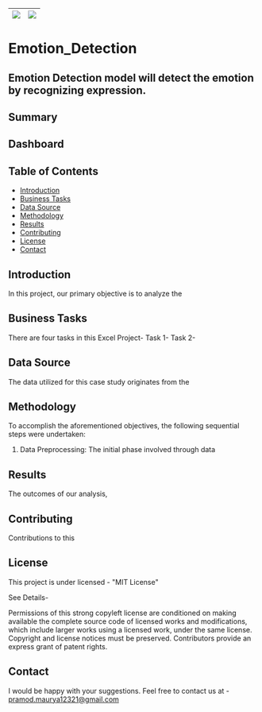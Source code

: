 |      ![](https://img.shields.io/badge/python-3.x-blue?logo=python&logoColor=yellow&labelColor=black)                    | ![](https://img.shields.io/badge/License-MIT-green?labelColor=black)
|-------------------------------------------------------------------------------------------------------------------------|--------------------------------|






# Emotion_Detection

## Emotion Detection model will detect the emotion by recognizing expression.


## Summary

## Dashboard


## Table of Contents

* [Introduction](#introduction)
* [Business Tasks](#business-tasks)
* [Data Source](#data-source)
* [Methodology](#methodology)
* [Results](#results) 
* [Contributing](#contributing)
* [License](#license)
* [Contact](#contact)

## Introduction

In this project, our primary objective is to analyze the 


## Business Tasks

There are four tasks in this Excel Project-
Task 1-
Task 2-


## Data Source

The data utilized for this case study originates from the 


## Methodology

To accomplish the aforementioned objectives, the following sequential steps were undertaken:

1. Data Preprocessing:
   The initial phase involved through data


## Results


The outcomes of our analysis,

## Contributing

Contributions to this

## License
This project is under licensed - "MIT License"

See Details-

Permissions of this strong copyleft license are conditioned on making available the complete source code of licensed works and modifications, which include larger works using a licensed work, under the same license. Copyright and license notices must be preserved. Contributors provide an express grant of patent rights.

## Contact
I would be happy with your suggestions. Feel free to contact us at - pramod.maurya12321@gmail.com
